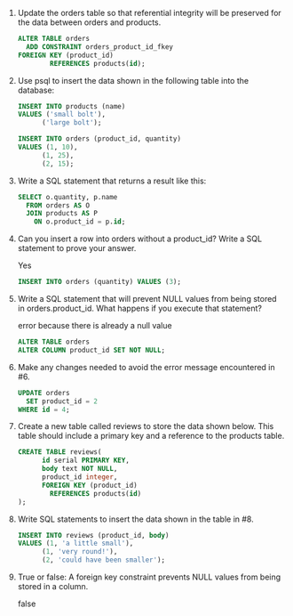 1. Update the orders table so that referential integrity will be preserved for the data between orders and products.

    ```sql
    ALTER TABLE orders
      ADD CONSTRAINT orders_product_id_fkey
    FOREIGN KEY (product_id)
            REFERENCES products(id);
    ```

1. Use psql to insert the data shown in the following table into the database:

    ```sql
    INSERT INTO products (name)
    VALUES ('small bolt'),
          ('large bolt');

    INSERT INTO orders (product_id, quantity)
    VALUES (1, 10),
          (1, 25),
          (2, 15);
    ```

1. Write a SQL statement that returns a result like this:

    ```sql
    SELECT o.quantity, p.name
      FROM orders AS O
      JOIN products AS P
        ON o.product_id = p.id;
    ```

1. Can you insert a row into orders without a product_id? Write a SQL statement to prove your answer.

    Yes
    ```sql
    INSERT INTO orders (quantity) VALUES (3);
    ```

1. Write a SQL statement that will prevent NULL values from being stored in orders.product_id. What happens if you execute that statement?

    error because there is already a null value
    ```sql
    ALTER TABLE orders
    ALTER COLUMN product_id SET NOT NULL;
    ```

1. Make any changes needed to avoid the error message encountered in #6.

    ```sql
    UPDATE orders
      SET product_id = 2
    WHERE id = 4;
    ```

1. Create a new table called reviews to store the data shown below. This table should include a primary key and a reference to the products table.

    ```sql
    CREATE TABLE reviews(
          id serial PRIMARY KEY,
          body text NOT NULL,
          product_id integer,
          FOREIGN KEY (product_id)
            REFERENCES products(id)
    );
    ```

1. Write SQL statements to insert the data shown in the table in #8.

    ```sql
    INSERT INTO reviews (product_id, body)
    VALUES (1, 'a little small'),
          (1, 'very round!'),
          (2, 'could have been smaller');

    ```

1. True or false: A foreign key constraint prevents NULL values from being stored in a column.

   false